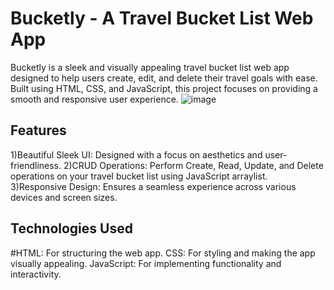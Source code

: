 # Bucketly - A Travel Bucket List Web App
Bucketly is a sleek and visually appealing travel bucket list web app designed to help users create, edit, and delete their travel goals with ease. Built using HTML, CSS, and JavaScript, this project focuses on providing a smooth and responsive user experience.
![image](https://github.com/user-attachments/assets/d603a9a6-65cd-42e0-b822-e35210c53fe3)


## Features
1)Beautiful Sleek UI: Designed with a focus on aesthetics and user-friendliness.
2)CRUD Operations: Perform Create, Read, Update, and Delete operations on your travel bucket list using JavaScript arraylist.
3)Responsive Design: Ensures a seamless experience across various devices and screen sizes.


## Technologies Used
#HTML: For structuring the web app.
CSS: For styling and making the app visually appealing.
JavaScript: For implementing functionality and interactivity.
